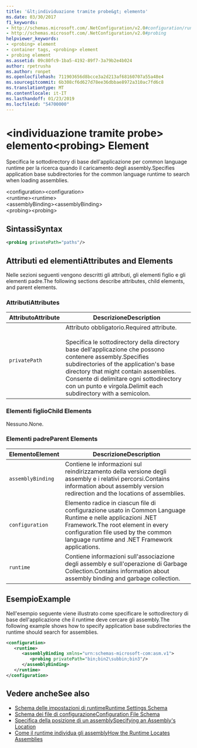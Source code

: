 ```yaml
---
title: '&lt;individuazione tramite probe&gt; elemento'
ms.date: 03/30/2017
f1_keywords:
- http://schemas.microsoft.com/.NetConfiguration/v2.0#configuration/runtime/assemblyBinding/probing
- http://schemas.microsoft.com/.NetConfiguration/v2.0#probing
helpviewer_keywords:
- <probing> element
- container tags, <probing> element
- probing element
ms.assetid: 09c80fc9-1ba5-4192-89f7-3a79b2e4b024
author: rpetrusha
ms.author: ronpet
ms.openlocfilehash: 711903656d8bcce3a2d213af68160707a55a48e4
ms.sourcegitcommit: 6b308cf6d627d78ee36dbbae8972a310ac7fd6c8
ms.translationtype: MT
ms.contentlocale: it-IT
ms.lasthandoff: 01/23/2019
ms.locfileid: "54700000"
---
```

# <a name="ltprobinggt-element"></a><span data-ttu-id="3fac7-102">&lt;individuazione tramite probe&gt; elemento</span><span class="sxs-lookup"><span data-stu-id="3fac7-102">&lt;probing&gt; Element</span></span>
<span data-ttu-id="3fac7-103">Specifica le sottodirectory di base dell'applicazione per common language runtime per la ricerca quando il caricamento degli assembly.</span><span class="sxs-lookup"><span data-stu-id="3fac7-103">Specifies application base subdirectories for the common language runtime to search when loading assemblies.</span></span>  
  
 <span data-ttu-id="3fac7-104">\<configuration></span><span class="sxs-lookup"><span data-stu-id="3fac7-104">\<configuration></span></span>  
<span data-ttu-id="3fac7-105">\<runtime></span><span class="sxs-lookup"><span data-stu-id="3fac7-105">\<runtime></span></span>  
<span data-ttu-id="3fac7-106">\<assemblyBinding></span><span class="sxs-lookup"><span data-stu-id="3fac7-106">\<assemblyBinding></span></span>  
<span data-ttu-id="3fac7-107">\<probing></span><span class="sxs-lookup"><span data-stu-id="3fac7-107">\<probing></span></span>  
  
## <a name="syntax"></a><span data-ttu-id="3fac7-108">Sintassi</span><span class="sxs-lookup"><span data-stu-id="3fac7-108">Syntax</span></span>  
  
```xml  
<probing privatePath="paths"/>  
```  
  
## <a name="attributes-and-elements"></a><span data-ttu-id="3fac7-109">Attributi ed elementi</span><span class="sxs-lookup"><span data-stu-id="3fac7-109">Attributes and Elements</span></span>  
 <span data-ttu-id="3fac7-110">Nelle sezioni seguenti vengono descritti gli attributi, gli elementi figlio e gli elementi padre.</span><span class="sxs-lookup"><span data-stu-id="3fac7-110">The following sections describe attributes, child elements, and parent elements.</span></span>  
  
### <a name="attributes"></a><span data-ttu-id="3fac7-111">Attributi</span><span class="sxs-lookup"><span data-stu-id="3fac7-111">Attributes</span></span>  
  
|<span data-ttu-id="3fac7-112">Attributo</span><span class="sxs-lookup"><span data-stu-id="3fac7-112">Attribute</span></span>|<span data-ttu-id="3fac7-113">Descrizione</span><span class="sxs-lookup"><span data-stu-id="3fac7-113">Description</span></span>|  
|---------------|-----------------|  
|`privatePath`|<span data-ttu-id="3fac7-114">Attributo obbligatorio.</span><span class="sxs-lookup"><span data-stu-id="3fac7-114">Required attribute.</span></span><br /><br /> <span data-ttu-id="3fac7-115">Specifica le sottodirectory della directory base dell'applicazione che possono contenere assembly.</span><span class="sxs-lookup"><span data-stu-id="3fac7-115">Specifies subdirectories of the application's base directory that might contain assemblies.</span></span> <span data-ttu-id="3fac7-116">Consente di delimitare ogni sottodirectory con un punto e virgola.</span><span class="sxs-lookup"><span data-stu-id="3fac7-116">Delimit each subdirectory with a semicolon.</span></span>|  
  
### <a name="child-elements"></a><span data-ttu-id="3fac7-117">Elementi figlio</span><span class="sxs-lookup"><span data-stu-id="3fac7-117">Child Elements</span></span>  
 <span data-ttu-id="3fac7-118">Nessuno.</span><span class="sxs-lookup"><span data-stu-id="3fac7-118">None.</span></span>  
  
### <a name="parent-elements"></a><span data-ttu-id="3fac7-119">Elementi padre</span><span class="sxs-lookup"><span data-stu-id="3fac7-119">Parent Elements</span></span>  
  
|<span data-ttu-id="3fac7-120">Elemento</span><span class="sxs-lookup"><span data-stu-id="3fac7-120">Element</span></span>|<span data-ttu-id="3fac7-121">Descrizione</span><span class="sxs-lookup"><span data-stu-id="3fac7-121">Description</span></span>|  
|-------------|-----------------|  
|`assemblyBinding`|<span data-ttu-id="3fac7-122">Contiene le informazioni sul reindirizzamento della versione degli assembly e i relativi percorsi.</span><span class="sxs-lookup"><span data-stu-id="3fac7-122">Contains information about assembly version redirection and the locations of assemblies.</span></span>|  
|`configuration`|<span data-ttu-id="3fac7-123">Elemento radice in ciascun file di configurazione usato in Common Language Runtime e nelle applicazioni .NET Framework.</span><span class="sxs-lookup"><span data-stu-id="3fac7-123">The root element in every configuration file used by the common language runtime and .NET Framework applications.</span></span>|  
|`runtime`|<span data-ttu-id="3fac7-124">Contiene informazioni sull'associazione degli assembly e sull'operazione di Garbage Collection.</span><span class="sxs-lookup"><span data-stu-id="3fac7-124">Contains information about assembly binding and garbage collection.</span></span>|  
  
## <a name="example"></a><span data-ttu-id="3fac7-125">Esempio</span><span class="sxs-lookup"><span data-stu-id="3fac7-125">Example</span></span>  
 <span data-ttu-id="3fac7-126">Nell'esempio seguente viene illustrato come specificare le sottodirectory di base dell'applicazione che il runtime deve cercare gli assembly.</span><span class="sxs-lookup"><span data-stu-id="3fac7-126">The following example shows how to specify application base subdirectories the runtime should search for assemblies.</span></span>  
  
```xml  
<configuration>  
   <runtime>  
      <assemblyBinding xmlns="urn:schemas-microsoft-com:asm.v1">  
         <probing privatePath="bin;bin2\subbin;bin3"/>  
      </assemblyBinding>  
   </runtime>  
</configuration>  
```  
  
## <a name="see-also"></a><span data-ttu-id="3fac7-127">Vedere anche</span><span class="sxs-lookup"><span data-stu-id="3fac7-127">See also</span></span>
- [<span data-ttu-id="3fac7-128">Schema delle impostazioni di runtime</span><span class="sxs-lookup"><span data-stu-id="3fac7-128">Runtime Settings Schema</span></span>](../../../../../docs/framework/configure-apps/file-schema/runtime/index.md)
- [<span data-ttu-id="3fac7-129">Schema dei file di configurazione</span><span class="sxs-lookup"><span data-stu-id="3fac7-129">Configuration File Schema</span></span>](../../../../../docs/framework/configure-apps/file-schema/index.md)
- [<span data-ttu-id="3fac7-130">Specifica della posizione di un assembly</span><span class="sxs-lookup"><span data-stu-id="3fac7-130">Specifying an Assembly's Location</span></span>](../../../../../docs/framework/configure-apps/specify-assembly-location.md)
- [<span data-ttu-id="3fac7-131">Come il runtime individua gli assembly</span><span class="sxs-lookup"><span data-stu-id="3fac7-131">How the Runtime Locates Assemblies</span></span>](../../../../../docs/framework/deployment/how-the-runtime-locates-assemblies.md)
